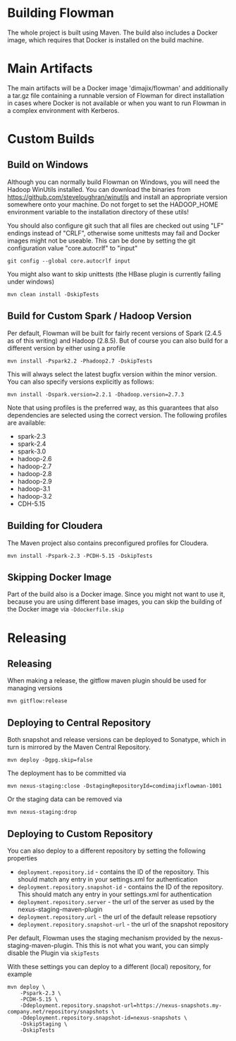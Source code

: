# Building Flowman

The whole project is built using Maven. The build also includes a Docker image, which requires that Docker
is installed on the build machine.

# Main Artifacts

The main artifacts will be a Docker image 'dimajix/flowman' and additionally a tar.gz file containing a
runnable version of Flowman for direct installation in cases where Docker is not available or when you
want to run Flowman in a complex environment with Kerberos.


# Custom Builds

## Build on Windows

Although you can normally build Flowman on Windows, you will need the Hadoop WinUtils installed. You can download
the binaries from https://github.com/steveloughran/winutils and install an appropriate version somewhere onto your 
machine. Do not forget to set the HADOOP_HOME environment variable to the installation directory of these utils!

You should also configure git such that all files are checked out using "LF" endings instead of "CRLF", otherwise
some unittests may fail and Docker images might not be useable. This can be done by setting the git configuration
value "core.autocrlf" to "input"

    git config --global core.autocrlf input
    
You might also want to skip unittests (the HBase plugin is currently failing under windows)

    mvn clean install -DskipTests    


## Build for Custom Spark / Hadoop Version

Per default, Flowman will be built for fairly recent versions of Spark (2.4.5 as of this writing) and Hadoop (2.8.5). 
But of course you can also build for a different version by either using a profile
    
    mvn install -Pspark2.2 -Phadoop2.7 -DskipTests
    
This will always select the latest bugfix version within the minor version. You can also specify versions explicitly 
as follows:    

    mvn install -Dspark.version=2.2.1 -Dhadoop.version=2.7.3
        
Note that using profiles is the preferred way, as this guarantees that also dependencies are selected
using the correct version. The following profiles are available:

* spark-2.3
* spark-2.4
* spark-3.0
* hadoop-2.6
* hadoop-2.7
* hadoop-2.8
* hadoop-2.9
* hadoop-3.1
* hadoop-3.2
* CDH-5.15


## Building for Cloudera

The Maven project also contains preconfigured profiles for Cloudera.

    mvn install -Pspark-2.3 -PCDH-5.15 -DskipTests


## Skipping Docker Image

Part of the build also is a Docker image. Since you might not want to use it, because you are using different base
images, you can skip the building of the Docker image via `-Ddockerfile.skip`

# Releasing

## Releasing

When making a release, the gitflow maven plugin should be used for managing versions

    mvn gitflow:release

## Deploying to Central Repository

Both snapshot and release versions can be deployed to Sonatype, which in turn is mirrored by the Maven Central
Repository.

    mvn deploy -Dgpg.skip=false
    
The deployment has to be committed via     
    
    mvn nexus-staging:close -DstagingRepositoryId=comdimajixflowman-1001
    
Or the staging data can be removed via

    mvn nexus-staging:drop    

## Deploying to Custom Repository

You can also deploy to a different repository by setting the following properties
* `deployment.repository.id` - contains the ID of the repository. This should match any entry in your settings.xml for authentication
* `deployment.repository.snapshot-id` - contains the ID of the repository. This should match any entry in your settings.xml for authentication
* `deployment.repository.server` - the url of the server as used by the nexus-staging-maven-plugin
* `deployment.repository.url` - the url of the default release repsotiory
* `deployment.repository.snapshot-url` - the url of the snapshot repository

Per default, Flowman uses the staging mechanism provided by the nexus-staging-maven-plugin. This this is not what you
want, you can simply disable the Plugin via `skipTests` 

With these settings you can deploy to a different (local) repository, for example

    mvn deploy \
        -Pspark-2.3 \
        -PCDH-5.15 \
        -Ddeployment.repository.snapshot-url=https://nexus-snapshots.my-company.net/repository/snapshots \
        -Ddeployment.repository.snapshot-id=nexus-snapshots \
        -DskipStaging \
        -DskipTests

